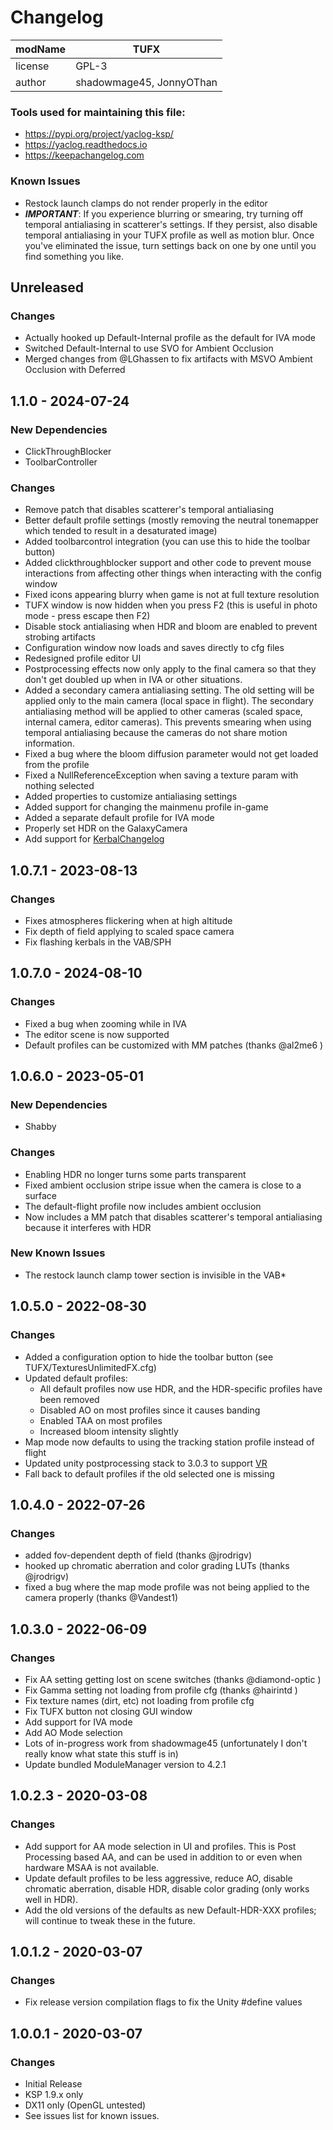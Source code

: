 # Changelog

| modName | TUFX                                 |
| ------- | ------------------------------------ |
| license | GPL-3                                |
| author  | shadowmage45, JonnyOThan             |

### Tools used for maintaining this file:

* https://pypi.org/project/yaclog-ksp/
* https://yaclog.readthedocs.io
* https://keepachangelog.com

### Known Issues

* Restock launch clamps do not render properly in the editor
* ***IMPORTANT***:  If you experience blurring or smearing, try turning off temporal antialiasing in scatterer's settings.  If they persist, also disable temporal antialiasing in your TUFX profile as well as motion blur.  Once you've eliminated the issue, turn settings back on one by one until you find something you like.

## Unreleased

### Changes

* Actually hooked up Default-Internal profile as the default for IVA mode
* Switched Default-Internal to use SVO for Ambient Occlusion
* Merged changes from @LGhassen to fix artifacts with MSVO Ambient Occlusion with Deferred

## 1.1.0 - 2024-07-24

### New Dependencies

* ClickThroughBlocker
* ToolbarController

### Changes

* Remove patch that disables scatterer's temporal antialiasing
* Better default profile settings (mostly removing the neutral tonemapper which tended to result in a desaturated image)
* Added toolbarcontrol integration (you can use this to hide the toolbar button)
* Added clickthroughblocker support and other code to prevent mouse interactions from affecting other things when interacting with the config window
* Fixed icons appearing blurry when game is not at full texture resolution
* TUFX window is now hidden when you press F2 (this is useful in photo mode - press escape then F2)
* Disable stock antialiasing when HDR and bloom are enabled to prevent strobing artifacts
* Configuration window now loads and saves directly to cfg files
* Redesigned profile editor UI
* Postprocessing effects now only apply to the final camera so that they don't get doubled up when in IVA or other situations.
* Added a secondary camera antialiasing setting.  The old setting will be applied only to the main camera (local space in flight).  The secondary antialiasing method will be applied to other cameras (scaled space, internal camera, editor cameras).  This prevents smearing when using temporal antialiasing because the cameras do not share motion information.
* Fixed a bug where the bloom diffusion parameter would not get loaded from the profile
* Fixed a NullReferenceException when saving a texture param with nothing selected
* Added properties to customize antialiasing settings
* Added support for changing the mainmenu profile in-game
* Added a separate default profile for IVA mode
* Properly set HDR on the GalaxyCamera
* Add support for [KerbalChangelog](https://forum.kerbalspaceprogram.com/topic/200702-19%E2%80%93112-kerbal-changelog-v142-adopted/)


## 1.0.7.1 - 2023-08-13

### Changes

* Fixes atmospheres flickering when at high altitude
* Fix depth of field applying to scaled space camera
* Fix flashing kerbals in the VAB/SPH


## 1.0.7.0 - 2024-08-10

### Changes

* Fixed a bug when zooming while in IVA
* The editor scene is now supported
* Default profiles can be customized with MM patches (thanks @al2me6 )


## 1.0.6.0 - 2023-05-01

### New Dependencies

* Shabby

### Changes

* Enabling HDR no longer turns some parts transparent
* Fixed ambient occlusion stripe issue when the camera is close to a surface
* The default-flight profile now includes ambient occlusion
* Now includes a MM patch that disables scatterer's temporal antialiasing because it interferes with HDR

### New Known Issues

* The restock launch clamp tower section is invisible in the VAB*


## 1.0.5.0 - 2022-08-30

### Changes

* Added a configuration option to hide the toolbar button (see TUFX/TexturesUnlimitedFX.cfg)
* Updated default profiles:
  * All default profiles now use HDR, and the HDR-specific profiles have been removed
  * Disabled AO on most profiles since it causes banding
  * Enabled TAA on most profiles
  * Increased bloom intensity slightly
* Map mode now defaults to using the tracking station profile instead of flight
* Updated unity postprocessing stack to 3.0.3 to support [VR](https://github.com/JonnyOThan/Kerbal-VR/wiki)
* Fall back to default profiles if the old selected one is missing


## 1.0.4.0 - 2022-07-26

### Changes

* added fov-dependent depth of field (thanks @jrodrigv)
* hooked up chromatic aberration and color grading LUTs (thanks @jrodrigv)
* fixed a bug where the map mode profile was not being applied to the camera properly (thanks @Vandest1)


## 1.0.3.0 - 2022-06-09

### Changes

* Fix AA setting getting lost on scene switches (thanks @diamond-optic )
* Fix Gamma setting not loading from profile cfg (thanks @hairintd )
* Fix texture names (dirt, etc) not loading from profile cfg
* Fix TUFX button not closing GUI window
* Add support for IVA mode
* Add AO Mode selection
* Lots of in-progress work from shadowmage45 (unfortunately I don't really know what state this stuff is in)
* Update bundled ModuleManager version to 4.2.1


## 1.0.2.3 - 2020-03-08

### Changes

* Add support for AA mode selection in UI and profiles.  This is Post Processing based AA, and can be used in addition to or even when hardware MSAA is not available.
* Update default profiles to be less aggressive, reduce AO, disable chromatic aberration, disable HDR, disable color grading (only works well in HDR).
* Add the old versions of the defaults as new Default-HDR-XXX profiles; will continue to tweak these in the future.


## 1.0.1.2 - 2020-03-07

### Changes

* Fix release version compilation flags to fix the Unity #define values


## 1.0.0.1 - 2020-03-07

### Changes

* Initial Release
* KSP 1.9.x only
* DX11 only (OpenGL untested)
* See issues list for known issues.
